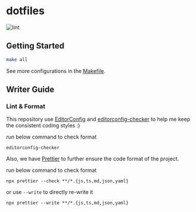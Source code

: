 # dotfiles

![lint](https://github.com/XiaoXiaoSN/dotfiles/actions/workflows/lint.yaml/badge.svg)

## Getting Started

```bash
make all
```

See more configurations in the [Makefile](/Makefile).

## Writer Guide

### Lint & Format

This repository use [EditorConfig](https://editorconfig.org/) and [editorconfig-checker](https://github.com/editorconfig-checker/editorconfig-checker) to help me keep the consistent coding styles :)

run below command to check format

```
editorconfig-checker
```

Also, we have [Prettier](https://prettier.io/) to further ensure the code format of the project.

run below command to check format

```
npx prettier --check **/*.{js,ts,md,json,yaml}
```

or use `--write` to directly re-write it

```
npx prettier --write **/*.{js,ts,md,json,yaml}
```

